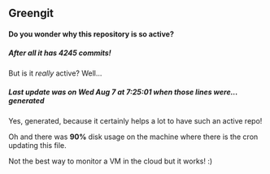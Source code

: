 ## Greengit

#### Do you wonder why this repository is so active?

##### After all it has 4245 commits!

But is it *really* active? Well...

##### Last update was on Wed Aug 7 at 7:25:01 when those lines were... generated

Yes, generated, because it certainly helps a lot to have such an active repo!

Oh and there was **90%** disk usage on the machine
where there is the cron updating this file.

Not the best way to monitor a VM in the cloud but it works! :)
